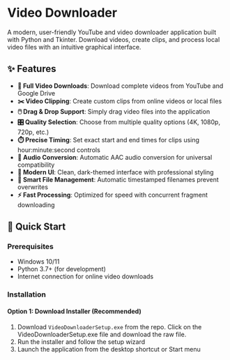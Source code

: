 # Video Downloader

A modern, user-friendly YouTube and video downloader application built with Python and Tkinter. Download videos, create clips, and process local video files with an intuitive graphical interface.

## ✨ Features

- **🎥 Full Video Downloads**: Download complete videos from YouTube and Google Drive
- **✂️ Video Clipping**: Create custom clips from online videos or local files
- **🖱️ Drag & Drop Support**: Simply drag video files into the application
- **🎛️ Quality Selection**: Choose from multiple quality options (4K, 1080p, 720p, etc.)
- **⏱️ Precise Timing**: Set exact start and end times for clips using hour:minute:second controls
- **🎵 Audio Conversion**: Automatic AAC audio conversion for universal compatibility
- **📱 Modern UI**: Clean, dark-themed interface with professional styling
- **📁 Smart File Management**: Automatic timestamped filenames prevent overwrites
- **⚡ Fast Processing**: Optimized for speed with concurrent fragment downloading

## 🚀 Quick Start

### Prerequisites

- Windows 10/11
- Python 3.7+ (for development)
- Internet connection for online video downloads

### Installation

#### Option 1: Download Installer (Recommended)
1. Download `VideoDownloaderSetup.exe` from the repo. Click on the VideoDownloaderSetup.exe file and download the raw file.
2. Run the installer and follow the setup wizard
3. Launch the application from the desktop shortcut or Start menu

